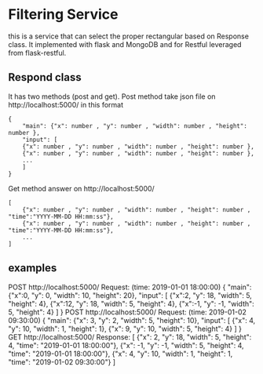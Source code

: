 # Filtering Service
this is a service that can select the proper rectangular based on Response class. It implemented with flask and MongoDB and for Restful leveraged from flask-restful.

## Respond class
It has two methods (post and get). 
Post method take json file on http://localhost:5000/ in this format
```
{
    "main": {"x": number , "y": number , "width": number , "height": number },
    "input": [
    {"x": number , "y": number , "width": number , "height": number },
    {"x": number , "y": number , "width": number , "height": number },
    ...
    ]
}
``` 
Get method answer on http://localhost:5000/
```
[
    {"x": number , "y": number , "width": number , "height": number , "time":"YYYY-MM-DD HH:mm:ss"},
    {"x": number , "y": number , "width": number , "height": number , "time":"YYYY-MM-DD HH:mm:ss"},
    ...
]
```
## examples

POST http://localhost:5000/
Request: (time: 2019-01-01 18:00:00)
{
    "main": {"x":0, "y": 0, "width": 10, "height": 20},
    "input": [
    {"x":2, "y": 18, "width": 5, "height": 4},
    {"x":12, "y": 18, "width": 5, "height": 4},
    {"x":-1, "y": -1, "width": 5, "height": 4}
    ]
}
POST http://localhost:5000/
Request: (time: 2019-01-02 09:30:00)
{
    "main": {"x": 3, "y": 2, "width": 5, "height": 10},
    "input": [
        {"x": 4, "y": 10, "width": 1, "height": 1},
        {"x": 9, "y": 10, "width": 5, "height": 4}
    ]
}
GET http://localhost:5000/
Response:
[
    {"x": 2, "y": 18, "width": 5, "height": 4, "time": "2019-01-01 18:00:00"},
    {"x": -1, "y": -1, "width": 5, "height": 4, "time": "2019-01-01 18:00:00"},
    {"x": 4, "y": 10, "width": 1, "height": 1, "time": "2019-01-02 09:30:00"}
]
